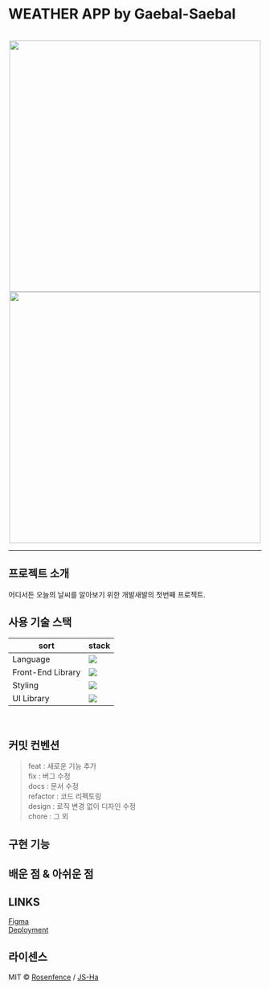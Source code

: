 # WEATHER APP by Gaebal-Saebal

<p align="center">
   <br>
<img src='https://github.com/gaebal-saebal/weather-app/assets/103746767/c1761f9b-debf-4360-9897-b51b0ca01691' height='500px' />
<img src='https://github.com/gaebal-saebal/weather-app/assets/90300215/1694f8da-9d27-47ca-80c2-1ff0c5b616fa' height='500px'/>
  <br>
</p>

---

## 프로젝트 소개

어디서든 오늘의 날씨를 알아보기 위한 개발새발의 첫번째 프로젝트.
<br>

## 사용 기술 스택
| sort | stack |
|---|---|
| Language | <img src="https://img.shields.io/badge/JavaScript-F7DF1E?style=for-the-badge&logo=JavaScript&logoColor=white"> |
| Front-End Library | <img src="https://img.shields.io/badge/React-61DAFB?style=for-the-badge&logo=React&logoColor=white"> |
| Styling | <img src="https://img.shields.io/badge/Emotion-d26ac2?style=for-the-badge&logo=Emotion&logoColor=white"> |
| UI Library | <img src="https://img.shields.io/badge/MUI-007FFF?style=for-the-badge&logo=MUI&logoColor=white"> |
<br>

## 커밋 컨벤션

> feat : 새로운 기능 추가  
> fix : 버그 수정  
> docs : 문서 수정  
> refactor : 코드 리펙토링  
> design : 로직 변경 없이 디자인 수정  
> chore : 그 외

## 구현 기능

## 배운 점 & 아쉬운 점

## LINKS

<a href="https://www.figma.com/file/Mo2lJEbnfqOHu8N1Ts4Yxi/weatherapp?type=design&node-id=0%3A1&t=o4xtkE9CIzVluIcg-1/" target="_blank">Figma</a>
<br>
<a href="#" target="_blank">Deployment</a>
<br>

## 라이센스
MIT &copy; [Rosenfence](mailto:rosenfence@gmail.com) / [JS-Ha](mailto:jshaha0911@gmail.com)


